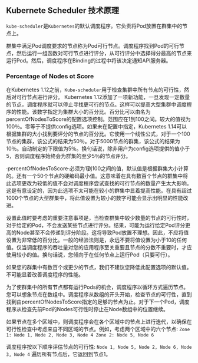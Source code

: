 ## Kubernete Scheduler 技术原理

`kube-scheduler`是`Kubernetes`的默认调度程序。它负责将Pod放置在群集中的节点上。

群集中满足Pod调度要求的节点称为Pod可行节点。调度程序找到Pod的可行节点，然后运行一组函数对可行节点进行评分，从可行评分中选择得分最高的节点来运行Pod。然后，调度程序在Binding的过程中将该决定通知API服务器。

### Percentage of Nodes ot Score
在Kubernetes 1.12之前，`Kube-scheduler`用于检查集群中所有节点的可行性，然后对可行节点进行评分。 Kubernetes 1.12添加了一项新功能，一旦发现一定数量的节点，调度程序就可以停止寻找更可行的节点。这样可以提高大型集群中调度程序的性能。该数字指定为集群大小的百分比。百分比可以由名为percentOfNodesToScore的配置选项控制。范围应在1到100之间。较大的值视为100％。零等于不提供config选项。如果未在配置中指定，Kubernetes 1.14可以根据集群的大小找到要评分的节点的百分比。它使用一个线性公式，对于一个100节点的集群，该公式的结果为50％。对于5000节点的群集，该公式的结果为10％。自动制定的下限值为5％。换句话说，除非用户为config选项提供的值小于5，否则调度程序始终会为群集的至少5％的节点评分。


·percentOfNodesToScore·必须为1到100之间的值，默认值是根据群集大小计算的。还有一个50个节点的硬编码最小值。这意味着在具有数百个节点的群集中将此选项更改为较低的值不会对调度程序尝试查找的可行节点的数量产生太大影响。这是有意设定的，因为此选项不太可能在较小的群集中显着提高性能。在具有超过1000个节点的大型群集中，将此值设置为较小的数字可能会显示出明显的性能改进。

设置此值时要考虑的重要注意事项是，当检查群集中较少数量的节点的可行性时，对于给定的Pod，不会发送某些节点进行评分。结果，可能为运行给定Pod评分更高的Node甚至不会传递到评分阶段。这将导致Pod放置不理想。因此，不应将值设置为非常低的百分比。一般的经验法则是，永远不要将值设置为小于10的任何值。仅当调度程序的吞吐量对您的应用程序至关重要且节点的分数不重要时，才应使用较小的值。换句话说，您倾向于在任何节点上运行Pod（只要可行）。

如果您的群集中有数百个或更少的节点，我们不建议您降低此配置选项的默认值。不可能显着改善调度程序的性能。


为了使群集中的所有节点都有运行Pods的机会，调度程序以循环方式遍历节点。您可以想象节点在数组中。调度程序从数组的开头开始，检查节点的可行性，直到找到由percentOfNodesToScore指定的足够的节点为止。对于下一个Pod，调度程序从检查先前Pod的Nodes可行性时停止在Node数组中的位置继续。

如果节点在多个区域中，则调度程序会在各个区域中的节点上进行迭代，以确保在可行性检查中考虑来自不同区域的节点。例如，考虑两个区域中的六个节点:
`Zone 1: Node 1, Node 2, Node 3, Node 4
Zone 2: Node 5, Node 6`

调度程序按以下顺序评估节点的可行性:
`Node 1, Node 5, Node 2, Node 6, Node 3, Node 4`
遍历所有节点后，它返回到节点1。
